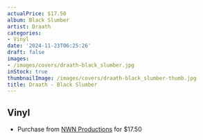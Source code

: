 ```yaml
---
actualPrice: $17.50
album: Black Slumber
artist: Draath
categories:
- Vinyl
date: '2024-11-23T06:25:26'
draft: false
images:
- /images/covers/draath-black_slumber.jpg
inStock: true
thumbnailImage: /images/covers/draath-black_slumber-thumb.jpg
title: Draath - Black Slumber
---
```


## Vinyl
* Purchase from [NWN Productions](http://shop.nwnprod.com/index.php?route=product/product&path=75&product_id=51930&sort=pd.name&order=ASC) for $17.50
